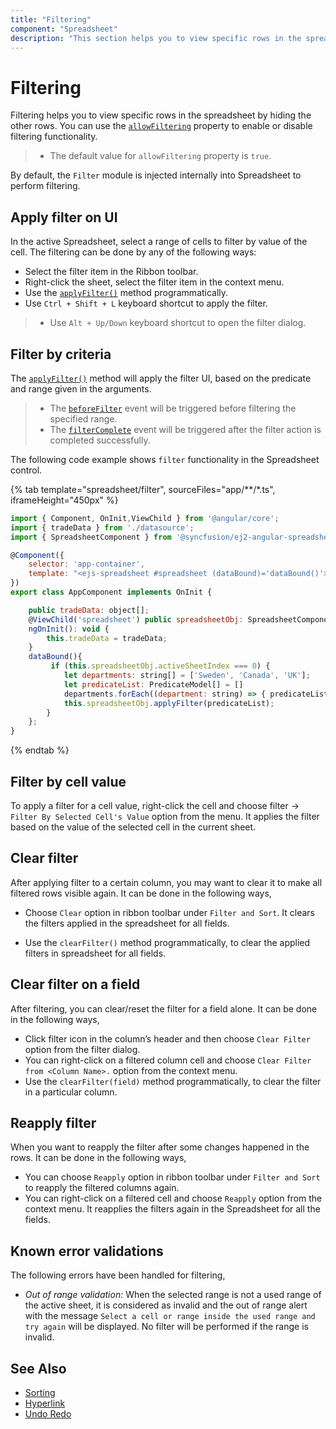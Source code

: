 ```yaml
---
title: "Filtering"
component: "Spreadsheet"
description: "This section helps you to view specific rows in the spreadsheet by hiding the other rows."
---
```


# Filtering

Filtering helps you to view specific rows in the spreadsheet by hiding the other rows. You can use the [`allowFiltering`](../api/spreadsheet/#allowfiltering) property to enable or disable filtering functionality.

> * The default value for `allowFiltering` property is `true`.

By default, the `Filter` module is injected internally into Spreadsheet to perform filtering.

## Apply filter on UI

In the active Spreadsheet, select a range of cells to filter by value of the cell. The filtering can be done by any of the following ways:

* Select the filter item in the Ribbon toolbar.
* Right-click the sheet, select the filter item in the context menu.
* Use the [`applyFilter()`](../api/spreadsheet/#applyfilter) method programmatically.
* Use `Ctrl + Shift + L` keyboard shortcut to apply the filter.

> * Use `Alt + Up/Down` keyboard shortcut to open the filter dialog.

## Filter by criteria

The [`applyFilter()`](../api/spreadsheet/#applyfilter) method will apply the filter UI, based on the predicate and range given in the arguments.

> * The [`beforeFilter`](../api/spreadsheet/#beforefilter) event will be triggered before filtering the specified range.
> * The [`filterComplete`](../api/spreadsheet/#filtercomplete) event will be triggered after the filter action is completed successfully.

The following code example shows `filter` functionality in the Spreadsheet control.

{% tab template="spreadsheet/filter", sourceFiles="app/**/*.ts", iframeHeight="450px" %}

```javascript
import { Component, OnInit,ViewChild } from '@angular/core';
import { tradeData } from './datasource';
import { SpreadsheetComponent } from '@syncfusion/ej2-angular-spreadsheet';

@Component({
    selector: 'app-container',
    template: "<ejs-spreadsheet #spreadsheet (dataBound)='dataBound()'> <e-sheets> <e-sheet> <e-ranges> <e-range [dataSource]='tradeData'></e-range></e-ranges><e-columns><e-column [width]=100></e-column><e-column [width]=120></e-column><e-column [width]=96></e-column></e-columns></e-sheet></e-sheets></ejs-spreadsheet>"
})
export class AppComponent implements OnInit {

    public tradeData: object[];
    @ViewChild('spreadsheet') public spreadsheetObj: SpreadsheetComponent;
    ngOnInit(): void {
        this.tradeData = tradeData;
    }
    dataBound(){
         if (this.spreadsheetObj.activeSheetIndex === 0) {
            let departments: string[] = ['Sweden', 'Canada', 'UK'];
            let predicateList: PredicateModel[] = []
            departments.forEach((department: string) => { predicateList.push({ field: 'D', predicate: 'or', operator: 'equal', value: department }); })
            this.spreadsheetObj.applyFilter(predicateList);
        }
    };
}

```

{% endtab %}

## Filter by cell value

To apply a filter for a cell value, right-click the cell and choose filter -> `Filter By Selected Cell's Value` option from the menu. It applies the filter based on the value of the selected cell in the current sheet.

## Clear filter

After applying filter to a certain column, you may want to clear it to make all filtered rows visible again. It can be done in the following ways,

* Choose `Clear` option in ribbon toolbar under `Filter and Sort`. It clears the filters applied in the spreadsheet for all fields.

* Use the `clearFilter()` method programmatically, to clear the applied filters in spreadsheet for all fields.

## Clear filter on a field

After filtering, you can clear/reset the filter for a field alone. It can be done in the following ways,

* Click filter icon in the column’s header and then choose `Clear Filter` option from the filter dialog.
* You can right-click on a filtered column cell and choose `Clear Filter from <Column Name>.` option from the context menu.
* Use the `clearFilter(field)` method programmatically, to clear the filter in a particular column.

## Reapply filter

When you want to reapply the filter after some changes happened in the rows. It can be done in the following ways,

* You can choose `Reapply` option in ribbon toolbar under `Filter and Sort` to reapply the filtered columns again.
* You can right-click on a filtered cell and choose `Reapply` option from the context menu. It reapplies the filters again in the Spreadsheet for all the fields.

## Known error validations

The following errors have been handled for filtering,
* *Out of range validation:* When the selected range is not a used range of the active sheet, it is considered as invalid and the out of range alert with the message `Select a cell or range inside the used range and try again` will be displayed. No filter will be performed if the range is invalid.

## See Also

* [Sorting](./sort)
* [Hyperlink](./link)
* [Undo Redo](./undo-redo)